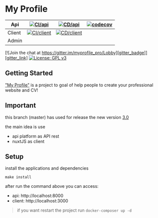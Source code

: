 # My Profile

| Api         | [![CI/api][ci_api_badge]][ci_api_link]  | [![CD/api][cd_api_badge]][cd_api_link] | [![codecov][test_badge]][test_link]|
|-------------|----|----|----------|
| Client      | [![CI/client][ci_client_badge]][ci_client_link]  | [![CD/client][cd_client_badge]][cd_client_link]|
| Admin       | | |

[![Join the chat at https://gitter.im/myprofile_pro/Lobby][gitter_badge]][gitter_link]
[![License: GPL v3][licence_badge]][licence_link]

## Getting Started

  ["My Profile"](https://www.myprofile.pro/) is a project to goal of help people to create your professional website and CV!
  
## Important

this branch (master) has used for release the new version [3.0](https://github.com/eerison/myprofile/milestone/2)

the main idea is use

- api platform as API rest
- nuxtJS as client

## Setup

install the applications and dependencies
```shell
make install
```
after run the command above you can access:

- api: http://localhost:8000
- client: http://localhost:3000

> if you want restart the project run `docker-composer up -d`

[ci_api_badge]: https://github.com/eerison/myprofile/actions/workflows/ci_api.yml/badge.svg?branch=master
[ci_api_link]: https://github.com/eerison/myprofile/actions/workflows/ci_api.yml?query=branch%3Amaster++
[cd_api_badge]: https://github.com/eerison/myprofile/actions/workflows/cd_api.yml/badge.svg
[cd_api_link]: https://github.com/eerison/myprofile/actions/workflows/cd_api.yml
[test_badge]: https://codecov.io/gh/eerison/myprofile/branch/master/graph/badge.svg?token=ZIW9RTWH1B
[test_link]: https://codecov.io/gh/eerison/myprofile

[ci_client_badge]: https://github.com/eerison/myprofile/actions/workflows/ci_client.yml/badge.svg?branch=master
[ci_client_link]: https://github.com/eerison/myprofile/actions/workflows/ci_client.yml?query=branch%3Amaster++
[cd_client_badge]: https://github.com/eerison/myprofile/actions/workflows/cd_client.yml/badge.svg?branch=master
[cd_client_link]: https://github.com/eerison/myprofile/actions/workflows/cd_client.yml?query=branch%3Amaster++

[gitter_badge]: https://badges.gitter.im/Join%20Chat.svg
[gitter_link]: https://gitter.im/myprofile_pro/Lobby?utm_source=badge&utm_medium=badge&utm_campaign=pr-badge&utm_content=badge
[licence_badge]: https://img.shields.io/badge/License-GPLv3-blue.svg
[licence_link]: https://github.com/eerison/myprofile/blob/master/LICENSE

